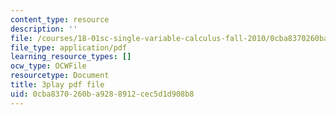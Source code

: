 ```yaml
---
content_type: resource
description: ''
file: /courses/18-01sc-single-variable-calculus-fall-2010/0cba8370260ba9288912cec5d1d908b8_ShGBRUx2ub8.pdf
file_type: application/pdf
learning_resource_types: []
ocw_type: OCWFile
resourcetype: Document
title: 3play pdf file
uid: 0cba8370-260b-a928-8912-cec5d1d908b8
---
```

